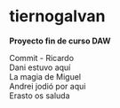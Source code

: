 # tiernogalvan


**Proyecto fin de curso DAW**

Commit - Ricardo<br>
Dani estuvo aquí<br>
La magia de Miguel<br>
Andrei jodió por aqui<br>
Erasto os saluda<br>
